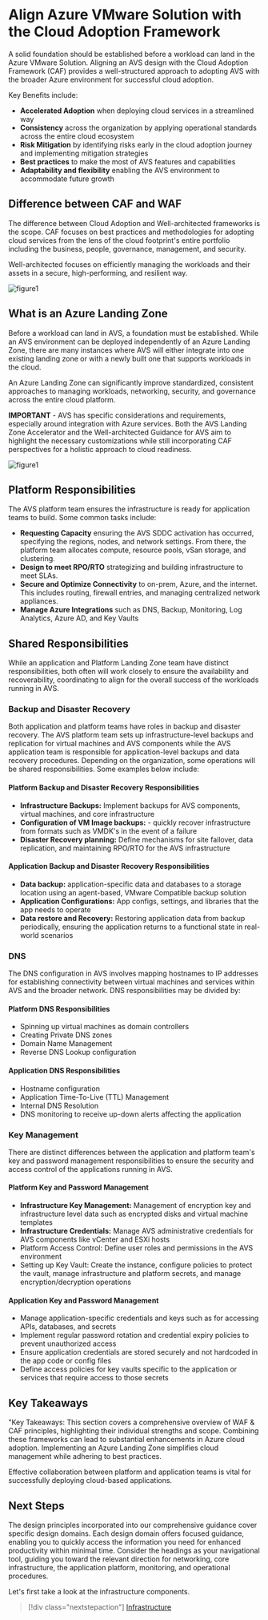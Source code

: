 # Align Azure VMware Solution with the Cloud Adoption Framework 
A solid foundation should be established before a workload can land in the Azure VMware Solution. Aligning an AVS design with the Cloud Adoption Framework (CAF) provides a well-structured approach to adopting AVS with the broader Azure environment for 
successful cloud adoption. 

Key Benefits include:

- **Accelerated Adoption** when deploying cloud services in a streamlined way 
- **Consistency** across the organization by applying operational standards across the entire cloud ecosystem
- **Risk Mitigation** by identifying risks early in the cloud adoption journey and implementing mitigation strategies
- **Best practices** to make the most of AVS features and capabilities
- **Adaptability and flexibility** enabling the AVS environment to accommodate future growth

## Difference between CAF and WAF
The difference between Cloud Adoption and Well-architected frameworks is the scope. CAF focuses on best practices and methodologies for adopting cloud services from the lens of the cloud footprint's entire portfolio including the business, people, governance, management, and security. 

Well-architected focuses on efficiently managing the workloads and their assets in a secure, high-performing, and resilient way. 

![figure1](images/caf-waf.png) 


## What is an Azure Landing Zone 

Before a workload can land in AVS, a foundation must be established. While an AVS environment can be deployed independently of an Azure Landing Zone, there are many instances where AVS will either integrate into one existing landing zone or with a newly built one that supports workloads in  the cloud. 

An Azure Landing Zone can significantly improve  standardized, consistent approaches to managing workloads, networking, security, and governance across the entire cloud platform. 

**IMPORTANT** - AVS has specific considerations and requirements, especially around integration with Azure services. Both the AVS Landing Zone Accelerator and the Well-architected Guidance for AVS aim to highlight the necessary customizations
while still incorporating CAF perspectives for a holistic approach to cloud readiness. 

![figure1](images/azure-vmware-eslz-architecture.png) 

## Platform Responsibilities 

The AVS platform team ensures the infrastructure is ready for application teams to build. Some common tasks include:

- **Requesting Capacity** ensuring the AVS SDDC activation has occurred, specifying the regions, nodes, and network settings.  From there, the platform team allocates compute, resource pools, vSan storage, and clustering.
- **Design to meet RPO/RTO** strategizing and building infrastructure to meet SLAs.
- **Secure and Optimize Connectivity** to on-prem, Azure, and the internet. This includes routing, firewall entries, and managing centralized network appliances.
- **Manage Azure Integrations** such as DNS, Backup, Monitoring, Log Analytics, Azure AD, and Key Vaults 

## Shared Responsibilities 
While an application and Platform Landing Zone team have distinct responsibilities, both often will work closely to ensure the availability and recoverability, coordinating to align for the overall success of the workloads running in AVS. 


### Backup and Disaster Recovery

Both application and platform teams have roles in backup and disaster recovery. The AVS platform team sets up infrastructure-level backups and replication for virtual machines and AVS components while the AVS application team is responsible for application-level backups and data recovery procedures. Depending on the organization, some operations will be shared responsibilities. Some examples below include:

#### Platform Backup and Disaster Recovery Responsibilities
- **Infrastructure Backups:** Implement backups for AVS components, virtual machines, and core infrastructure
- **Configuration of VM Image backups:** - quickly recover infrastructure from formats such as VMDK's in the event of a failure
- **Disaster Recovery planning:** Define mechanisms for site failover, data replication, and maintaining RPO/RTO for the AVS infrastructure 

#### Application Backup and Disaster Recovery Responsibilities
- **Data backup:** application-specific data and databases to a storage location using an agent-based, VMware Compatible backup solution
- **Application Configurations:** App configs, settings, and libraries that the app needs to operate
- **Data restore and Recovery:** Restoring application data from backup periodically, ensuring the application returns to a functional state in real-world scenarios

### DNS 

The DNS configuration in AVS involves mapping hostnames to IP addresses for establishing connectivity between virtual machines and services within  AVS and the broader network. DNS responsibilities may be divided by:

#### Platform DNS Responsibilities
- Spinning up virtual machines as domain controllers
- Creating Private DNS zones
- Domain Name Management
- Reverse DNS Lookup configuration 

#### Application DNS Responsibilities
- Hostname configuration
- Application Time-To-Live (TTL) Management
- Internal DNS Resolution
- DNS monitoring to receive up-down alerts affecting the application

### Key Management 

There are distinct differences between the application and platform team's key and password management responsibilities to ensure the security and access control of the applications running in AVS.

#### **Platform Key and Password Management**
- **Infrastructure Key Management:** Management of encryption key and infrastructure level data such as encrypted disks and virtual machine templates
- **Infrastructure Credentials:** Manage AVS administrative credentials for AVS components like vCenter and ESXi hosts
- Platform Access Control: Define user roles and permissions in the AVS environment
- Setting up Key Vault: Create the instance, configure policies to protect the vault, manage infrastructure and platform secrets, and manage encryption/decryption operations

#### **Application Key and Password Management**
- Manage application-specific credentials and keys such as for accessing APIs, databases, and secrets
- Implement regular password rotation and credential expiry policies to prevent unauthorized access
- Ensure application credentials are stored securely and not hardcoded in the app code or config files
- Define access policies for key vaults specific to the application or services that require access to those secrets

## Key Takeaways
"Key Takeaways: This section covers a comprehensive overview of WAF & CAF principles, highlighting their individual strengths and scope. Combining these frameworks can lead to substantial enhancements in Azure cloud adoption. Implementing an Azure Landing Zone simplifies cloud management while adhering to best practices.

Effective collaboration between platform and application teams is vital for successfully deploying cloud-based applications.

## Next Steps 

The design principles incorporated into our comprehensive guidance cover specific design domains. Each design domain offers focused guidance, enabling you to quickly access the information you need for enhanced productivity within minimal time. Consider the headings as your navigational tool, guiding you toward the relevant direction for networking, core infrastructure, the application platform, monitoring, and operational procedures.

Let's first take a look at the infrastructure components.

> [!div class="nextstepaction"]
> [Infrastructure](./infrastructure.md)
